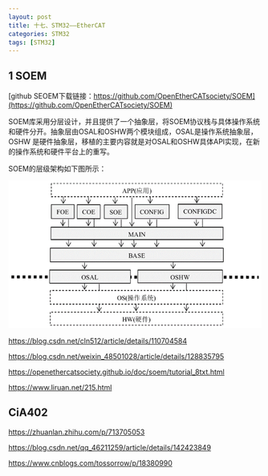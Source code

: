 ```yaml
---
layout: post
title: 十七、STM32——EtherCAT
categories: STM32
tags: [STM32]
---
```


## 1 SOEM

[github SEOEM下载链接：https://github.com/OpenEtherCATsociety/SOEM](https://github.com/OpenEtherCATsociety/SOEM)

SOEM库采用分层设计，并且提供了一个抽象层，将SOEM协议栈与具体操作系统和硬件分开。抽象层由OSAL和OSHW两个模块组成，OSAL是操作系统抽象层，OSHW 是硬件抽象层，移植的主要内容就是对OSAL和OSHW具体API实现，在新的操作系统和硬件平台上的重写。

SOEM的层级架构如下图所示：

![alt text](image.png)

https://blog.csdn.net/cln512/article/details/110704584

https://blog.csdn.net/weixin_48501028/article/details/128835795

https://openethercatsociety.github.io/doc/soem/tutorial_8txt.html

https://www.liruan.net/215.html




## CiA402

https://zhuanlan.zhihu.com/p/713705053

https://blog.csdn.net/qq_46211259/article/details/142423849

https://www.cnblogs.com/tossorrow/p/18380990

